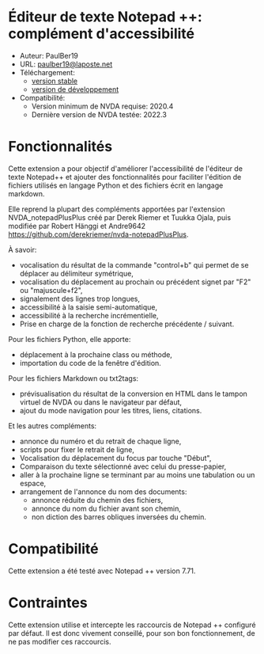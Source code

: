 # Éditeur de texte Notepad ++: complément d'accessibilité #
* Auteur: PaulBer19
* URL: paulber19@laposte.net
* Téléchargement:
	* [version stable][1]
	* [version de développement][2]
* Compatibilité:
	* Version minimum de NVDA requise: 2020.4
	* Dernière version de NVDA testée: 2022.3


# Fonctionnalités #

Cette extension a pour objectif d'améliorer l'accessibilité de l'éditeur de texte Notepad++ et ajouter des fonctionnalités pour faciliter l'édition de fichiers utilisés en langage Python et des fichiers écrit en langage markdown.

Elle reprend la plupart des compléments apportées par l'extension NVDA_notepadPlusPlus créé par Derek Riemer et Tuukka Ojala, puis modifiée par Robert Hänggi et Andre9642 <https://github.com/derekriemer/nvda-notepadPlusPlus>.

À savoir:

* vocalisation du résultat de la commande "control+b" qui permet de se déplacer au délimiteur symétrique,
* vocalisation du déplacement au prochain ou précédent signet par "F2" ou "majuscule+f2",
* signalement des lignes trop longues,
* accessibilité à la saisie semi-automatique,
* accessibilité à la recherche incrémentielle,
* Prise en charge de la fonction de recherche précédente / suivant.


Pour les fichiers Python, elle apporte:

* déplacement à la prochaine class ou méthode,
* importation du code de la fenêtre d'édition.


Pour les fichiers Markdown ou txt2tags:

* prévisualisation du résultat de la conversion en HTML dans le tampon virtuel de NVDA ou dans le navigateur par défaut,
* ajout du mode navigation pour les titres, liens, citations.



Et les autres compléments:

* annonce du numéro et du retrait de chaque ligne,
* scripts pour fixer le retrait de ligne,
* Vocalisation du déplacement du focus par touche "Début",
* Comparaison du texte sélectionné avec celui du presse-papier,
* aller à la prochaine ligne se terminant par au moins une tabulation ou un espace,
* arrangement de l'annonce du nom des documents:
	* annonce réduite du chemin des fichiers,
	* annonce du nom du fichier avant son chemin,
	* non diction des barres obliques inversées du chemin.


# Compatibilité #
Cette extension a été testé avec Notepad ++ version 7.71.


# Contraintes #
Cette extension utilise et intercepte les raccourcis de Notepad ++ configuré par défaut. Il est donc vivement conseillé, pour son bon fonctionnement, de ne pas modifier ces raccourcis.


[1]: https://github.com/paulber007/AllMyNVDAAddons/raw/notepadPlusPlusAccessEnhancement/notepadPlusPlusAccessEnhancement/notepadPlusPlusAccessEnhancement-2.3.nvda-addon
[2]: https://github.com/paulber007/AllMyNVDAAddons/tree/master/notepadPlusPlusAccessEnhancement/dev
